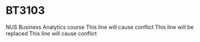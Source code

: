 # BT3103

NUS Business Analytics course
This line will cause conflict
This line will be replaced
This line will cause conflict
